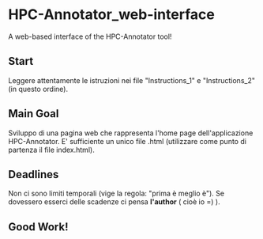 # HPC-Annotator_web-interface
A web-based interface of the HPC-Annotator tool! 

## Start
Leggere attentamente le istruzioni nei file "Instructions_1" e "Instructions_2" (in questo ordine).

## Main Goal
Sviluppo di una pagina web che rappresenta l'home page dell'applicazione HPC-Annotator.
E' sufficiente un unico file .html (utilizzare come punto di partenza il file index.html).

## Deadlines
Non ci sono limiti temporali (vige la regola: "prima è meglio è").
Se dovessero esserci delle scadenze ci pensa **l'author** ( cioè io =) ).

## Good Work!
